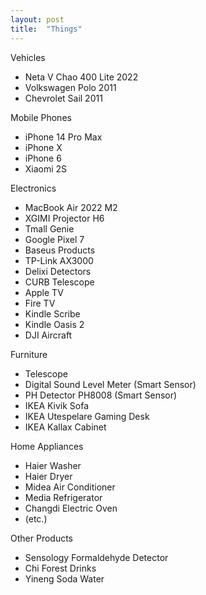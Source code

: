 ```yaml
---
layout: post
title:  "Things"
---
```


Vehicles

* Neta V Chao 400 Lite 2022
* Volkswagen Polo 2011
* Chevrolet Sail 2011

Mobile Phones

* iPhone 14 Pro Max
* iPhone X
* iPhone 6
* Xiaomi 2S

Electronics

* MacBook Air 2022 M2
* XGIMI Projector H6
* Tmall Genie
* Google Pixel 7
* Baseus Products
* TP-Link AX3000
* Delixi Detectors
* CURB Telescope
* Apple TV
* Fire TV
* Kindle Scribe
* Kindle Oasis 2
* DJI Aircraft

Furniture

* Telescope 
* Digital Sound Level Meter (Smart Sensor)
* PH Detector PH8008 (Smart Sensor) 
* IKEA Kivik Sofa
* IKEA Utespelare Gaming Desk
* IKEA Kallax Cabinet

Home Appliances

* Haier Washer
* Haier Dryer
* Midea Air Conditioner
* Media Refrigerator
* Changdi Electric Oven
* (etc.)

Other Products

* Sensology Formaldehyde Detector
* Chi Forest Drinks
* Yineng Soda Water
